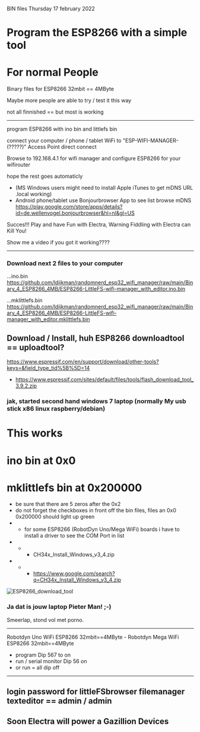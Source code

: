 BIN files Thursday 17 february 2022 
# Program the ESP8266 with a simple tool
# For normal People

Binary files for ESP8266 32mbit == 4MByte

Maybe more people are able to try / test it this way

not all finnished == but most is working

---

program ESP8266 with ino bin and littlefs bin 

connect your computer / phone / tablet WiFi to "ESP-WIFI-MANAGER-(?????)" Access Point direct connect

Browse to 192.168.4.1 for wifi manager and configure ESP8266 for your wifirouter

hope the rest goes automaticly
- (MS Windows users might need to install Apple iTunes to get mDNS URL .local working)
- Android phone/tablet use Bonjourbrowser App to see list browse mDNS https://play.google.com/store/apps/details?id=de.wellenvogel.bonjourbrowser&hl=nl&gl=US

Succes!!! Play and have Fun with Electra, Warning Fiddling with Electra can Kill You!

Show me a video if you got it working????

---

### Download next 2 files to your computer

...ino.bin https://github.com/ldijkman/randomnerd_esp32_wifi_manager/raw/main/Binary_4_ESP8266_4MB/ESP8266-LittleFS-wifi-manager_with_editor.ino.bin

...mklittlefs.bin https://github.com/ldijkman/randomnerd_esp32_wifi_manager/raw/main/Binary_4_ESP8266_4MB/ESP8266-LittleFS-wifi-manager_with_editor.mklittlefs.bin


## Download / Install, huh ESP8266 downloadtool == uploadtool?

https://www.espressif.com/en/support/download/other-tools?keys=&field_type_tid%5B%5D=14
- https://www.espressif.com/sites/default/files/tools/flash_download_tool_3.9.2.zip

### jak, started second hand windows 7 laptop (normally My usb stick x86 linux raspberry/debian)
# This works 
# ino bin at 0x0
# mklittlefs bin at 0x200000
- be sure that there are 5 zeros after the 0x2
- do not forget the checkboxes in front off the bin files, files an 0x0 0x200000 should light up green
- - for some ESP8266 (RobotDyn Uno/Mega WiFi) boards i have to install a driver to see the COM Port in list
- - - CH34x_Install_Windows_v3_4.zip
- - - https://www.google.com/search?q=CH34x_Install_Windows_v3_4.zip

![ESP8266_download_tool](https://user-images.githubusercontent.com/45427770/154829873-ca5841cd-37e6-44ee-b582-d828457fe07a.png)

### Ja dat is jouw laptop Pieter Man! ;-)
Smeerlap, stond vol met porno.

---
Robotdyn Uno WiFi ESP8266 32mbit==4MByte - Robotdyn Mega WiFi ESP8266 32mbit==4MByte
- program Dip 567 to on
- run / serial monitor Dip 56 on
- or run = all dip off

---

## login password for littleFSbrowser filemanager texteditor == admin / admin

## Soon Electra will power a Gazillion Devices






